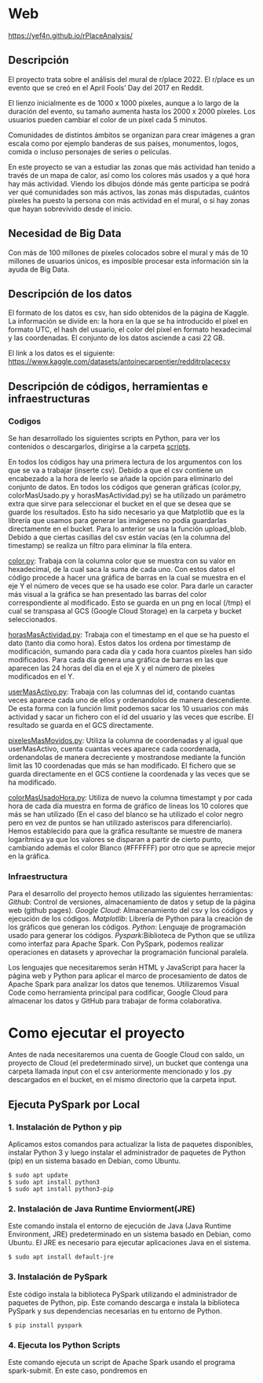 
# Web
https://yef4n.github.io/rPlaceAnalysis/

## Descripción
El proyecto trata sobre el análisis del mural de r/place 2022. El r/place es un evento que se creó en el April Fools’ Day del 2017 en Reddit.

El lienzo inicialmente es de 1000 x 1000 píxeles, aunque a lo largo de la duración del evento, su tamaño aumenta hasta los 2000 x 2000 píxeles. Los usuarios pueden cambiar el color de un píxel cada 5 minutos.

Comunidades de distintos ámbitos se organizan para crear imágenes a gran escala como por ejemplo banderas de sus países, monumentos, logos, comida o incluso personajes de series o películas.

En este proyecto se van a estudiar las zonas que más actividad han tenido a través de un mapa de calor, así como los colores más usados y a qué hora hay más actividad. Viendo los dibujos dónde más gente participa se podrá ver qué comunidades son más activos, las zonas más disputadas, cuántos píxeles ha puesto la persona con más actividad en el mural, o si hay zonas que hayan sobrevivido desde el inicio.

## Necesidad de Big Data
Con más de 100 millones de píxeles colocados sobre el mural y más de 10 millones de usuarios únicos, es imposible procesar esta información sin la ayuda de Big Data.

## Descripción de los datos
El formato de los datos es csv, han sido obtenidos de la página de Kaggle. La información se divide en: la hora en la que se ha introducido el píxel en formato UTC, el hash del usuario, el color del píxel en formato hexadecimal y las coordenadas. El conjunto de los datos asciende a casi 22 GB.

El link a los datos es el siguiente: https://www.kaggle.com/datasets/antoinecarpentier/redditrplacecsv

## Descripción de códigos, herramientas e infraestructuras

### Codigos
Se han desarrollado los siguientes scripts en Python, para ver los contenidos o descargarlos, dirigirse a la carpeta [scripts](/scripts).

En todos los códigos hay una primera lectura de los argumentos con los que se va a trabajar (inserte csv). Debido a que el csv contiene un encabezado a la hora de leerlo se añade la opción para eliminarlo del conjunto de datos.
En todos los códigos que generan gráficas (color.py, colorMasUsado.py y  horasMasActividad.py) se ha utilizado un parámetro extra que sirve para seleccionar el bucket en el que se desea que se guarde los resultados. Esto ha sido necesario ya que Matplotlib que es la librería que usamos para generar las imágenes no podía guardarlas directamente en el bucket. Para lo anterior se usa la función upload_blob.
Debido a que ciertas casillas del csv están vacías (en la columna del timestamp) se realiza un filtro para eliminar la fila entera.

[color.py](/scripts/color.py): Trabaja con la columna color que se muestra con su valor en hexadecimal, de la cual saca la suma de cada uno. Con estos datos el código procede a hacer una gráfica de barras en la cual se muestra en el eje Y el número de veces que se ha usado ese color. Para darle un caracter más visual a la gráfica se han presentado las barras del color correspondiente al modificado. Esto se guarda en un png en local (/tmp) el cual se transpasa al GCS (Google Cloud Storage) en la carpeta y bucket seleccionados.

[horasMasActividad.py](scripts/horasMasActividad.py): Trabaja con el timestamp en el que se ha puesto el dato (tanto dia como hora). Estos datos los ordena por timestamp de modificación, sumando para cada día y cada hora cuantos píxeles han sido modificados. Para cada día genera una gráfica de barras en las que aparecen las 24 horas del día en el eje X y el número de píxeles modificados en el Y.

[userMasActivo.py](scripts/userMasActivo.py): Trabaja con las columnas del id, contando cuantas veces aparece cada uno de ellos y ordenandolos de manera descendiente. De esta forma con la función limit podemos sacar los 10 usuarios con más actividad y sacar un fichero con el id del usuario y las veces que escribe. El resultado se guarda en el GCS directamente.

[pixelesMasMovidos.py](scripts/pixelesMasMovidos.py): Utiliza la columna de coordenadas y al igual que userMasActivo, cuenta cuantas veces aparece cada coordenada, ordenandolas de manera decreciente y mostrandose mediante la función limit las 10 coordenadas que más se han modificado. El fichero que se guarda directamente en el GCS contiene la coordenada y las veces que se ha modificado.

[colorMasUsadoHora.py](scripts/colorMasUsadoHora.py): Utiliza de nuevo la columna timestampt y por cada hora de cada día muestra en forma de gráfico de lineas los 10 colores que más se han utilizado (En el caso del blanco se ha utilizado el color negro pero en vez de puntos se han utilizado asteriscos para diferenciarlo). Hemos establecido para que la gráfica resultante se muestre de manera logarítmica ya que los valores se disparan a partir de cierto punto, cambiando además el color Blanco (#FFFFFF) por otro que se aprecie mejor en la gráfica.

### Infraestructura
Para el desarrollo del proyecto hemos utilizado las siguientes herramientas:
_Github_: Control de versiones, almacenamiento de datos y setup de la página web (github pages).
_Google Cloud_: Almacenamiento del csv y los códigos y ejecución de los códigos.
_Matplotlib_: Librería de Python para la creación de los gráficos que generan los códigos.
_Python_: Lenguaje de programación usado para generar los códigos.
_Pyspark_:Biblioteca de Python que se utiliza como interfaz para Apache Spark. Con PySpark, podemos realizar operaciones en datasets y aprovechar la programación funcional paralela.

Los lenguajes que necesitaremos serán HTML y JavaScript para hacer la página web y Python para aplicar el marco de procesamiento de datos de Apache Spark para analizar los datos que tenemos.
Utilizaremos Visual Code como herramienta principal para codificar, Google Cloud para almacenar los datos y GitHub para trabajar de forma colaborativa.
# Como ejecutar el proyecto
Antes de nada necesitaremos una cuenta de Google Cloud con saldo, un proyecto de Cloud (el predeterminado sirve), un bucket que contenga una carpeta llamada input con el csv anteriormente mencionado y los .py descargados en el bucket, en el mismo directorio que la carpeta input.

## Ejecuta PySpark por  Local
### 1. Instalación de Python y pip
Aplicamos estos comandos para actualizar la lista de paquetes disponibles, instalar Python 3 y luego instalar el administrador de paquetes de Python (pip) en un sistema basado en Debian, como Ubuntu.


```
$ sudo apt update
$ sudo apt install python3
$ sudo apt install python3-pip
```
### 2. Instalación de Java Runtime Enviorment(JRE)
Este comando instala el entorno de ejecución de Java (Java Runtime Environment, JRE) predeterminado en un sistema basado en Debian, como Ubuntu. El JRE es necesario para ejecutar aplicaciones Java en el sistema.

```$ sudo apt install default-jre```
### 3. Instalación de PySpark
Este código instala la biblioteca PySpark utilizando el administrador de paquetes de Python, pip. Este comando descarga e instala la biblioteca PySpark y sus dependencias necesarias en tu entorno de Python.

```$ pip install pyspark```
### 4. Ejecuta los Python Scripts
Este comando ejecuta un script de Apache Spark usando el programa spark-submit. En este caso, pondremos en <script>  el nombre del script de Spark que deseas ejecutar.

```$ spark-submit <script>```
## Ejecuta PySpark por Cloud
Este comando crea un clúster de Google Cloud Dataproc en la región "europe-west6" con un nodo maestro y nodos de trabajo, y establece el tamaño de los discos de arranque tanto para el nodo maestro como para los nodos de trabajo en 50 GB.

```
$ gcloud dataproc clusters create example-cluster --region europe-west6 --enable-component-gateway --master-boot-disk-size 50GB --worker-boot-disk-size 50GB
```
A continuación, ejecutamos el siguiente comando para establecer BUCKET como el bucket que creamos con anterioridad,

```$ BUCKET=gs://<your bucket name> ```

Y ahora, para ejecutar cada uno de los códigos tendríamos que realizar lo siguiente (Nos liamos un poco con los códigos debido a que _Matplotlib_ no podía guardar directamente las gráficas en el bucket):
Los tres primeros al generar gráficas con _Matplotlib_ necesitamos pasarle como parámetro el ID del bucket donde queremos que lo guarde.

Ejecutar color.py:  ```spark-submit <numero workers> <numero ejecutores> $BUCKET/color.py $BUCKET/input <nombre archivo salida> <ID bucket>```

Ejecutar colorMasUsadoHora.py: ```spark-submit <numero workers> <numero ejecutores> $BUCKET/colorMasUsadoHora.py $BUCKET/input $BUCKET/<nombre archivo salida> <ID bucket>```

Ejecutar horasMasActividad.py: ```spark-submit <numero workers> <numero ejecutores> $BUCKET/horasMasActividad.py $BUCKET/input $BUCKET/<nombre archivo salida> <ID bucket>```

Los últimos dos códigos generan un txt que será procesado para mostrar una tabla con los valores.

Ejecutar pixelesMasMovidos.py: ```spark-submit <numero workers> <numero ejecutores> $BUCKET/pixelesMasMovidos.py $BUCKET/input $BUCKET/<nombre archivo salida>```

Ejecutar userMasActivo.py: ```spark-submit  <numero workers> <numero ejecutores> $BUCKET/userMasActivo.py $BUCKET/input $BUCKET/<nombre archivo salida>```

# Comparaciones de tiempos

![Gráficas_tiempos](https://github.com/YeF4n/rPlaceAnalysis/assets/100349938/43e63a15-7eb1-41d5-beab-85e8d4aee1ed)

